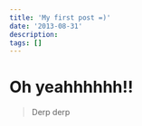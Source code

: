 ```yaml
---
title: 'My first post =)'
date: '2013-08-31'
description:
tags: []
---
```



# Oh yeahhhhhh!!

> Derp derp